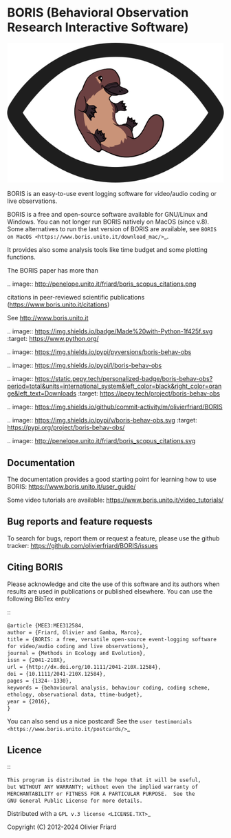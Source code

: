 BORIS (Behavioral Observation Research Interactive Software)
===============================================================


![BORIS logo](https://github.com/olivierfriard/BORIS/blob/master/boris/icons/logo_boris.png?raw=true)

BORIS is an easy-to-use event logging software for video/audio coding or live observations.

BORIS is a free and open-source software available for GNU/Linux and Windows.
You can not longer run BORIS natively on MacOS (since v.8). Some alternatives to run the last version of BORIS are available, see `BORIS on MacOS <https://www.boris.unito.it/download_mac/>`_.

It provides also some analysis tools like time budget and some plotting functions.

The BORIS paper has more than

.. image:: http://penelope.unito.it/friard/boris_scopus_citations.png

citations in peer-reviewed scientific publications (https://www.boris.unito.it/citations)




See http://www.boris.unito.it


.. image:: https://img.shields.io/badge/Made%20with-Python-1f425f.svg
 :target: https://www.python.org/

.. image:: https://img.shields.io/pypi/pyversions/boris-behav-obs

.. image:: https://img.shields.io/pypi/l/boris-behav-obs

.. image:: https://static.pepy.tech/personalized-badge/boris-behav-obs?period=total&units=international_system&left_color=black&right_color=orange&left_text=Downloads
 :target: https://pepy.tech/project/boris-behav-obs

.. image:: https://img.shields.io/github/commit-activity/m/olivierfriard/BORIS

.. image:: https://img.shields.io/pypi/v/boris-behav-obs.svg
 :target: https://pypi.org/project/boris-behav-obs/

.. image:: http://penelope.unito.it/friard/boris_scopus_citations.svg



Documentation
-----------------------------------------------------------------------


The documentation provides a good starting point for learning how to use BORIS: https://www.boris.unito.it/user_guide/

Some video tutorials are available: https://www.boris.unito.it/video_tutorials/





Bug reports and feature requests
-----------------------------------------------------------------------

To search for bugs, report them or request a feature, please use the github tracker:
https://github.com/olivierfriard/BORIS/issues





Citing BORIS
-----------------------------------------------------------------------

Please acknowledge and cite the use of this software and its authors when
results are used in publications or published elsewhere. You can use the
following BibTex entry

::

    @article {MEE3:MEE312584,
    author = {Friard, Olivier and Gamba, Marco},
    title = {BORIS: a free, versatile open-source event-logging software for video/audio coding and live observations},
    journal = {Methods in Ecology and Evolution},
    issn = {2041-210X},
    url = {http://dx.doi.org/10.1111/2041-210X.12584},
    doi = {10.1111/2041-210X.12584},
    pages = {1324--1330},
    keywords = {behavioural analysis, behaviour coding, coding scheme, ethology, observational data, ttime-budget},
    year = {2016},
    }


You can also send us a nice postcard! See the `user testimonials <https://www.boris.unito.it/postcards/>`_








Licence
-----------------------------------------------------------------------


::

    This program is distributed in the hope that it will be useful,
    but WITHOUT ANY WARRANTY; without even the implied warranty of
    MERCHANTABILITY or FITNESS FOR A PARTICULAR PURPOSE.  See the
    GNU General Public License for more details.


Distributed with a `GPL v.3 license <LICENSE.TXT>`_

Copyright (C) 2012-2024 Olivier Friard




